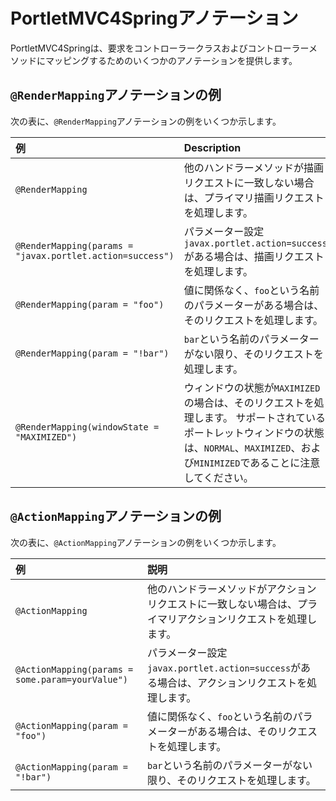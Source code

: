 # PortletMVC4Springアノテーション

PortletMVC4Springは、要求をコントローラークラスおよびコントローラーメソッドにマッピングするためのいくつかのアノテーションを提供します。

## `@RenderMapping`アノテーションの例

次の表に、`@RenderMapping`アノテーションの例をいくつか示します。

| 例                                                         | Description                                                                                                         |
|:--------------------------------------------------------- |:------------------------------------------------------------------------------------------------------------------- |
| `@RenderMapping`                                          | 他のハンドラーメソッドが描画リクエストに一致しない場合は、プライマリ描画リクエストを処理します。                                                                    |
| `@RenderMapping(params = "javax.portlet.action=success")` | パラメーター設定`javax.portlet.action=success`がある場合は、描画リクエストを処理します。                                                         |
| `@RenderMapping(param = "foo")`                           | 値に関係なく、`foo`という名前のパラメーターがある場合は、そのリクエストを処理します。                                                                       |
| `@RenderMapping(param = "!bar")`                          | `bar`という名前のパラメーターがない限り、そのリクエストを処理します。                                                                               |
| `@RenderMapping(windowState = "MAXIMIZED")`               | ウィンドウの状態が`MAXIMIZED`の場合は、そのリクエストを処理します。 サポートされているポートレットウィンドウの状態は、`NORMAL`、`MAXIMIZED`、および`MINIMIZED`であることに注意してください。 |

## `@ActionMapping`アノテーションの例

次の表に、`@ActionMapping`アノテーションの例をいくつか示します。

| 例                                                | 説明                                                             |
|:------------------------------------------------ |:-------------------------------------------------------------- |
| `@ActionMapping`                                 | 他のハンドラーメソッドがアクションリクエストに一致しない場合は、プライマリアクションリクエストを処理します。         |
| `@ActionMapping(params = some.param=yourValue")` | パラメーター設定`javax.portlet.action=success`がある場合は、アクションリクエストを処理します。 |
| `@ActionMapping(param = "foo")`                  | 値に関係なく、`foo`という名前のパラメーターがある場合は、そのリクエストを処理します。                  |
| `@ActionMapping(param = "!bar")`                 | `bar`という名前のパラメーターがない限り、そのリクエストを処理します。                          |